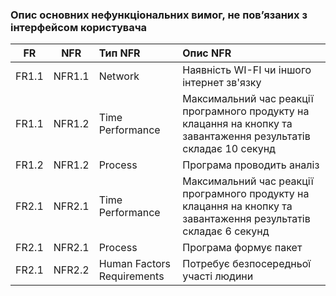 ### Опис основних нефункціональних вимог, не пов’язаних з інтерфейсом користувача
|FR|NFR|Тип NFR|Опис NFR|
|:-----:|:-----:|:-----|:-----|
|FR1.1|NFR1.1|Network|Наявність WI-FI чи іншого інтернет зв'язку|
|FR1.1|NFR1.2|Time Performance|Максимальний час реакції програмного продукту на клацання на кнопку та завантаження результатів складає 10 секунд|
|FR1.2|NFR1.2|Process|Програма проводить аналіз|
|FR2.1|NFR2.1|Time Performance|Максимальний час реакції програмного продукту на клацання на кнопку та завантаження результатів складає 6 секунд|
|FR2.1|NFR2.1|Process|Програма формує пакет|
|FR2.1|NFR2.2|Human Factors Requirements|Потребує безпосередньої участі людини|
